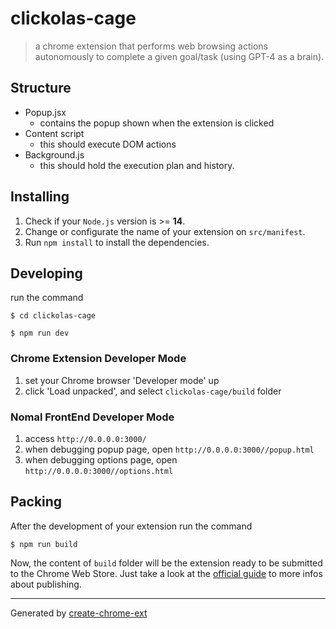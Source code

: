 # clickolas-cage

> a chrome extension that performs web browsing actions autonomously to complete a given goal/task (using GPT-4 as a brain).

## Structure
- Popup.jsx
	- contains the popup shown when the extension is clicked
- Content script
	- this should execute DOM actions
- Background.js 
	- this should hold the execution plan and history.

## Installing

1. Check if your `Node.js` version is >= **14**.
2. Change or configurate the name of your extension on `src/manifest`.
3. Run `npm install` to install the dependencies.

## Developing

run the command

```shell
$ cd clickolas-cage

$ npm run dev
```

### Chrome Extension Developer Mode

1. set your Chrome browser 'Developer mode' up
2. click 'Load unpacked', and select `clickolas-cage/build` folder

### Nomal FrontEnd Developer Mode

1. access `http://0.0.0.0:3000/`
2. when debugging popup page, open `http://0.0.0.0:3000//popup.html`
3. when debugging options page, open `http://0.0.0.0:3000//options.html`

## Packing

After the development of your extension run the command

```shell
$ npm run build
```

Now, the content of `build` folder will be the extension ready to be submitted to the Chrome Web Store. Just take a look at the [official guide](https://developer.chrome.com/webstore/publish) to more infos about publishing.

---

Generated by [create-chrome-ext](https://github.com/guocaoyi/create-chrome-ext)
